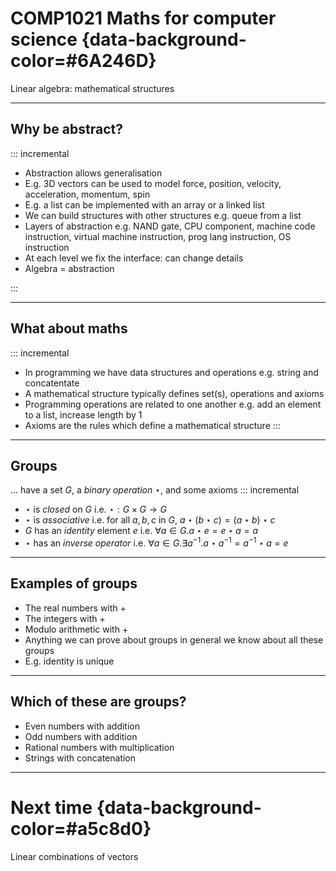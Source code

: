 #  COMP1021  Maths for computer science {data-background-color=#6A246D}

Linear algebra: mathematical structures

---

## Why be abstract?

::: incremental

- Abstraction allows generalisation
- E.g. 3D vectors can be used to model force, position, velocity, acceleration, momentum, spin
- E.g. a list can be implemented with an array or a linked list
- We can build structures with other structures e.g. queue from a list
- Layers of abstraction e.g. NAND gate, CPU component, machine code instruction, virtual machine instruction, prog lang instruction, OS instruction
- At each level we fix the interface: can change details
- Algebra = abstraction

:::

---

## What about maths

::: incremental
- In programming we have data structures and operations e.g. string and concatentate
- A mathematical structure typically defines set(s), operations and axioms
- Programming operations are related to one another e.g. add an element to a list, increase length by 1
- Axioms are the rules which define a mathematical structure
:::

---

## Groups
... have a set $G$, a _binary operation_ $\star$, and some axioms
::: incremental
- $\star$ is _closed_ on $G$ i.e. $\star : G \times G \rightarrow G$
- $\star$ is _associative_ i.e. for all $a,b,c$ in $G$, $a \star (b \star c) = (a \star b) \star c$
- $G$ has an _identity_ element $e$ i.e. $\forall a \in G.a \star e = e \star a = a$
- $\star$ has an _inverse operator_ i.e. $\forall a \in G.\exists a^{-1}.a \star a^{-1}= a^{-1} \star a = e$

---

## Examples of groups

- The real numbers with +
- The integers with +
- Modulo arithmetic with +
- Anything we can prove about groups in general we know about all these groups
- E.g. identity is unique

---

## Which of these are groups?

- Even numbers with addition
- Odd numbers with addition
- Rational numbers with multiplication
- Strings with concatenation

---

# Next time {data-background-color=#a5c8d0}

Linear combinations of vectors

